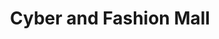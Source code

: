 ---
title: "Cyber and Fashion Mall"
url: /quezon-city/cyber-and-fashion-mall/
shop: Einkaufszentrum
---